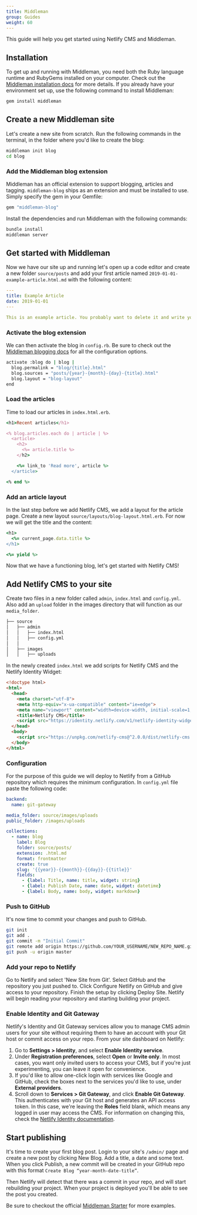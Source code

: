 ```yaml
---
title: Middleman
group: Guides
weight: 60
---
```

This guide will help you get started using Netlify CMS and Middleman.

## Installation
To get up and running with Middleman, you need both the Ruby language runtime and RubyGems installed on your computer. Check out the [Middleman installation docs](https://middlemanapp.com/basics/install/) for more details. If you already have your environment set up, use the following command to install Middleman:

```bash
gem install middleman
```

## Create a new Middleman site
Let's create a new site from scratch. Run the following commands in the terminal, in the folder where you'd like to create the blog:

```bash
middleman init blog
cd blog
```

### Add the Middleman blog extension
Middleman has an official extension to support blogging, articles and tagging. `middleman-blog` ships as an extension and must be installed to use. Simply specify the gem in your Gemfile:

```bash
gem "middleman-blog"
```
Install the dependencies and run Middleman with the following commands:

```bash
bundle install
middleman server
```

## Get started with Middleman

Now we have our site up and running let's open up a code editor and create a new folder `source/posts` and add your first article named `2019-01-01-example-article.html.md` with the following content:


```yml
---
title: Example Article
date: 2019-01-01
---

This is an example article. You probably want to delete it and write your own articles once you finished this guide!
```

### Activate the blog extension
We can then activate the blog in `config.rb`. Be sure to check out the [Middleman blogging docs](https://middlemanapp.com/basics/blogging/) for all the configuration options.

```bash
activate :blog do | blog |
  blog.permalink = "blog/{title}.html"
  blog.sources = "posts/{year}-{month}-{day}-{title}.html"
  blog.layout = "blog-layout"
end
```

### Load the articles
Time to load our articles in `index.html.erb`.

```ruby
<h1>Recent articles</h1>

<% blog.articles.each do | article | %>
  <article>
    <h2>
      <%= article.title %>
    </h2>

    <%= link_to 'Read more', article %>
  </article>

<% end %>
```

### Add an article layout
In the last step before we add Netlify CMS, we add a layout for the article page. Create a new layout `source/layouts/blog-layout.html.erb`. For now we will get the title and the content:
```ruby
<h1>
  <%= current_page.data.title %>
</h1>

<%= yield %>
```

Now that we have a functioning blog, let's get started with Netlify CMS!

## Add Netlify CMS to your site

Create two files in a new folder called `admin`, `index.html` and `config.yml`. Also add an `upload` folder in the images directory that will function as our `media_folder`.
```bash
├── source
│   ├── admin
│   │   ├── index.html
│   │   ├── config.yml
│   │
│   ├── images
│   │   ├── uploads
```


In the newly created `index.html` we add scripts for Netlify CMS and the Netlify Identity Widget:

```html
<!doctype html>
<html>
  <head>
    <meta charset="utf-8">
    <meta http-equiv="x-ua-compatible" content="ie=edge">
    <meta name="viewport" content="width=device-width, initial-scale=1, shrink-to-fit=no">
    <title>Netlify CMS</title>
    <script src="https://identity.netlify.com/v1/netlify-identity-widget.js" type="text/javascript"></script>
  </head>
  <body>
    <script src="https://unpkg.com/netlify-cms@^2.0.0/dist/netlify-cms.js" type="text/javascript"></script>
  </body>
</html>

```

### Configuration

For the purpose of this guide we will deploy to Netlify from a GitHub repository which requires the minimum configuration. In `config.yml` file paste the following code:

```yml
backend:
  name: git-gateway

media_folder: source/images/uploads
public_folder: /images/uploads

collections:
  - name: blog
    label: Blog
    folder: source/posts/
    extension: .html.md
    format: frontmatter
    create: true
    slug: '{{year}}-{{month}}-{{day}}-{{title}}'
    fields:
      - {label: Title, name: title, widget: string}
      - {label: Publish Date, name: date, widget: datetime}
      - {label: Body, name: body, widget: markdown}
```

### Push to GitHub
It's now time to commit your changes and push to GitHub. 

```bash
git init
git add .
git commit -m "Initial Commit"
git remote add origin https://github.com/YOUR_USERNAME/NEW_REPO_NAME.git
git push -u origin master
```

### Add your repo to Netlify

Go to Netlify and select 'New Site from Git'. Select GitHub and the repository you just pushed to. Click Configure Netlify on GitHub and give access to your repository. Finish the setup by clicking Deploy Site. Netlify will begin reading your repository and starting building your project.

### Enable Identity and Git Gateway

Netlify's Identity and Git Gateway services allow you to manage CMS admin users for your site without requiring them to have an account with your Git host or commit access on your repo. From your site dashboard on Netlify:

1. Go to **Settings > Identity**, and select **Enable Identity service**.
2. Under **Registration preferences**, select **Open** or **Invite only**. In most cases, you want only invited users to access your CMS, but if you're just experimenting, you can leave it open for convenience.
3. If you'd like to allow one-click login with services like Google and GitHub, check the boxes next to the services you'd like to use, under **External providers**.
4. Scroll down to **Services > Git Gateway**, and click **Enable Git Gateway**. This authenticates with your Git host and generates an API access token. In this case, we're leaving the **Roles** field blank, which means any logged in user may access the CMS. For information on changing this, check the [Netlify Identity documentation](https://www.netlify.com/docs/identity/).

## Start publishing

It's time to create your first blog post. Login to your site's `/admin/` page and create a new post by clicking New Blog. Add a title, a date and some text. When you click Publish, a new commit will be created in your GitHub repo with this format `Create Blog “year-month-date-title”`. 

Then Netlify will detect that there was a commit in your repo, and will start rebuilding your project. When your project is deployed you'll be able to see the post you created.

Be sure to checkout the official [Middleman Starter](https://github.com/tomrutgers/middleman-starter-netlify-cms) for more examples.
